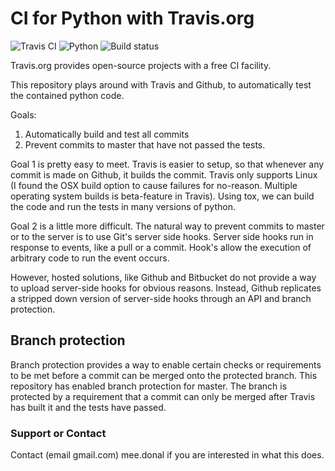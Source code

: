 # CI for Python with Travis.org
![Travis CI](https://travis-ci.org/images/logos/TravisCI-Mascot-1.png)
![Python](https://cdn-images-1.medium.com/max/1200/1*PPIp7twJJUknfohZqtL8pQ.png)
![Build status](https://travis-ci.org/ddmee/travis-git-python.svg?branch=master)

Travis.org provides open-source projects with a free CI facility. 

This repository plays around with Travis and Github, to automatically test the contained python code.

Goals:
1. Automatically build and test all commits
2. Prevent commits to master that have not passed the tests.

Goal 1 is pretty easy to meet. Travis is easier to setup, so that whenever any commit is made on Github, it builds the commit. Travis only supports Linux (I found the OSX build option to cause failures for no-reason. Multiple operating system builds is beta-feature in Travis). Using tox, we can build the code and run the tests in many versions of python.

Goal 2 is a little more difficult. The natural way to prevent commits to master or to the server is to use Git's server side hooks. Server side hooks run in response to events, like a pull or a commit. Hook's allow the execution of arbitrary code to run the event occurs.

However, hosted solutions, like Github and Bitbucket do not provide a way to upload server-side hooks for obvious reasons. Instead, Github replicates a stripped down version of server-side hooks through an API and branch protection.

## Branch protection
Branch protection provides a way to enable certain checks or requirements to be met before a commit can be merged onto the protected branch. This repository has enabled branch protection for master. The branch is protected by a requirement that a commit can only be merged after Travis has built it and the tests have passed. 

### Support or Contact

Contact (email gmail.com) mee.donal  if you are interested in what this does.
